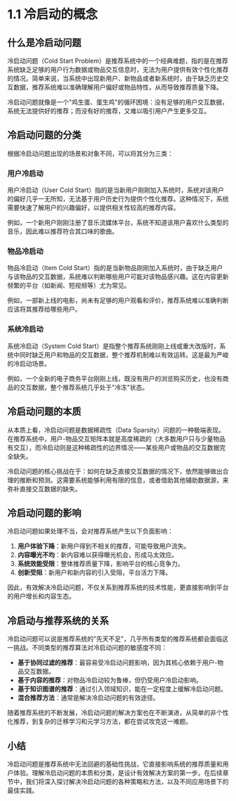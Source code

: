 # 1.1 冷启动的概念

## 什么是冷启动问题

冷启动问题（Cold Start Problem）是推荐系统中的一个经典难题，指的是在推荐系统缺乏足够的用户行为数据或物品交互信息时，无法为用户提供有效个性化推荐的情况。简单来说，当系统中出现新用户、新物品或者新系统时，由于缺乏历史交互数据，推荐系统难以准确理解用户偏好或物品特性，从而导致推荐质量下降。

冷启动问题就像是一个"鸡生蛋、蛋生鸡"的循环困境：没有足够的用户交互数据，系统无法提供好的推荐；而没有好的推荐，又难以吸引用户产生更多交互。

## 冷启动问题的分类

根据冷启动问题出现的场景和对象不同，可以将其分为三类：

### 用户冷启动

用户冷启动（User Cold Start）指的是当新用户刚刚加入系统时，系统对该用户的偏好几乎一无所知，无法基于用户历史行为提供个性化推荐。这种情况下，系统需要快速了解用户的兴趣偏好，以提供相关性较高的推荐内容。

例如，一个新用户刚刚注册了音乐流媒体平台，系统不知道该用户喜欢什么类型的音乐，因此难以推荐符合其口味的歌曲。

### 物品冷启动

物品冷启动（Item Cold Start）指的是当新物品刚刚加入系统时，由于缺乏用户与该物品的交互数据，系统难以判断哪些用户可能对该物品感兴趣。这在内容更新频繁的平台（如新闻、短视频等）尤为常见。

例如，一部新上线的电影，尚未有足够的用户观看和评价，推荐系统难以准确判断应该将其推荐给哪些用户。

### 系统冷启动

系统冷启动（System Cold Start）是指整个推荐系统刚刚上线或重大改版时，系统中同时缺乏用户和物品的交互数据，整个推荐机制难以有效运转。这是最为严峻的冷启动场景。

例如，一个全新的电子商务平台刚刚上线，既没有用户的浏览购买历史，也没有商品的交互数据，整个推荐系统几乎处于"冷冻"状态。

## 冷启动问题的本质

从本质上看，冷启动问题是数据稀疏性（Data Sparsity）问题的一种极端表现。在推荐系统中，用户-物品交互矩阵本就是高度稀疏的（大多数用户只与少量物品有交互），而冷启动则是这种稀疏性的边界情况——某些用户或物品的交互数据完全缺失。

冷启动问题的核心挑战在于：如何在缺乏直接交互数据的情况下，依然能够做出合理的推断和预测。这需要系统能够利用有限的信息，或者借助其他辅助数据源，来弥补直接交互数据的缺失。

## 冷启动问题的影响

冷启动问题如果处理不当，会对推荐系统产生以下负面影响：

1. **用户体验下降**：新用户得到不相关的推荐，可能导致用户流失。
2. **内容曝光不均**：新内容难以获得曝光机会，形成马太效应。
3. **系统效能受限**：整体推荐质量下降，影响平台的核心竞争力。
4. **创新受阻**：新用户和新内容的引入受阻，平台活力下降。

因此，有效解决冷启动问题，不仅关系到推荐系统的技术性能，更直接影响到平台的用户增长和内容生态。

## 冷启动与推荐系统的关系

冷启动问题可以说是推荐系统的"先天不足"，几乎所有类型的推荐系统都会面临这一挑战。不同类型的推荐算法对冷启动问题的敏感度不同：

- **基于协同过滤的推荐**：最容易受冷启动问题影响，因为其核心依赖于用户-物品交互数据。
- **基于内容的推荐**：对物品冷启动较为鲁棒，但仍受用户冷启动影响。
- **基于知识图谱的推荐**：通过引入领域知识，能在一定程度上缓解冷启动问题。
- **混合推荐方法**：通常是解决冷启动问题的有效途径。

随着推荐系统的不断发展，冷启动问题的解决方案也在不断演进，从简单的非个性化推荐，到复杂的迁移学习和元学习方法，都在尝试攻克这一难题。

## 小结

冷启动问题是推荐系统中无法回避的基础性挑战，它直接影响系统的推荐质量和用户体验。理解冷启动问题的本质和分类，是设计有效解决方案的第一步。在后续章节中，我们将深入探讨解决冷启动问题的各种策略和方法，以及不同应用场景下的最佳实践。